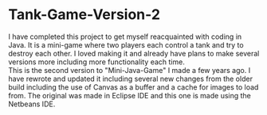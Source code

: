 # Tank-Game-Version-2
I have completed this project to get myself reacquainted with coding in Java. It is a mini-game where two players each control a tank and try to destroy each other. I loved making it and already have plans to make several versions more including more functionality each time. 
<br>This is the second version to "Mini-Java-Game" I made a few years ago. I have rewrote and updated it including several new changes from the older build including the use of Canvas as a buffer and a cache for images to load from. The original was made in Eclipse IDE and this one is made using the Netbeans IDE.


